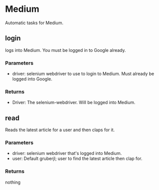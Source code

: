 # Medium

Automatic tasks for Medium.

## login

logs into Medium. You must be logged in to Google already.

### Parameters

* driver: selenium webdriver to use to login to Medium. Must already be logged into Google.

### Returns

* Driver: The selenium-webdriver. Will be logged into Medium.

## read

Reads the latest article for a user and then claps for it.

### Parameters

* driver: selenium webdriver that's logged into Medium.
* user: Default gruberjl; user to find the latest article then clap for.

### Returns

nothing
